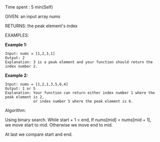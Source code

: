 Time spent :  5 min(Self)

GIVEN: an input array nums

RETURNS: the peak element's index

EXAMPLES:

**Example 1:**

```
Input: nums = [1,2,3,1]
Output: 2
Explanation: 3 is a peak element and your function should return the index number 2.
```

**Example 2:**

```
Input: nums = [1,2,1,3,5,6,4]
Output: 1 or 5 
Explanation: Your function can return either index number 1 where the peak element is 2, 
             or index number 5 where the peak element is 6.
```

Algorithm:

Using binary search. While start + 1 < end, If nums[mid] < nums[mid + 1], we move start to mid. Otherwise we move end to mid.

At last we compare start and end.